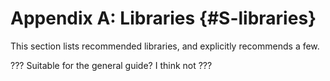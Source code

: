 # Appendix A: Libraries {#S-libraries}

This section lists recommended libraries, and explicitly recommends a few.

??? Suitable for the general guide? I think not ???
